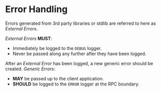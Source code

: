 # Error Handling

Errors generated from 3rd party libraries or stdlib are referred to here as
*External Errors*.


*External Errors* **MUST**:
* Immediately be logged to the `DEBUG` logger.
* Never be passed along any further after they have been logged.


After an *External Error* has been logged, a new generic error should be
created.  *Generic Errors*:

* **MAY** be passed up to the client application.
* **SHOULD** be logged to the `ERROR` logger at the RPC boundary.
